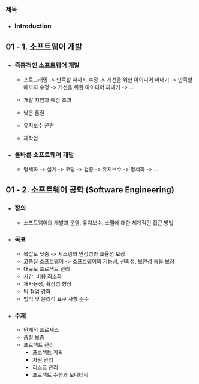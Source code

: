 ### 제목  
- ### Introduction  
  
## 01 - 1. 소프트웨어 개발  
- ### 즉흥적인 소프트웨어 개발  
    - 프로그래밍 -> 만족할 때까지 수정 -> 개선을 위한 아이디어 짜내기 -> 만족할 때까지 수정 -> 개선을 위한 아이디어 짜내기 -> ...  
  
    - 개발 지연과 예산 초과  
    - 낮은 품질  
    - 유지보수 곤란  
    - 재작업  

- ### 올바른 소프트웨어 개발  
    - 명세화 -> 설계 -> 코딩 -> 검증 -> 유지보수 -> 명세화 -> ...  


## 01 - 2. 소프트웨어 공학 (Software Engineering)  
- ### 정의  
    - 소프트웨어의 개발과 운영, 유지보수, 소멸에 대한 체계적인 접근 방법  

- ### 목표  
    - 복잡도 낮춤 -> 시스템의 안정성과 효율성 보장  
    - 고품질 소프트웨어 -> 소프트웨어의 기능성, 신뢰성, 보안성 등을 보장  
    - 대규모 프로젝트 관리  
    - 시간, 비용 최소화  
    - 재사용성, 확장성 향상  
    - 팀 협업 강화  
    - 법적 및 윤리적 요구 사항 준수  
  
- ### 주제  
    - 단계적 프로세스  
    - 품질 보증  
    - 프로젝트 관리  
        - 프로젝트 계획  
        - 자원 관리  
        - 리스크 관리  
        - 프로젝트 수행과 모니터링  
